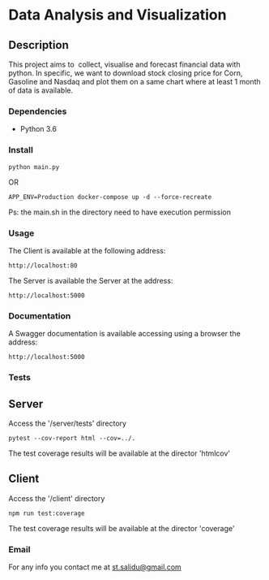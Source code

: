 # Data Analysis and Visualization

## Description

This project aims to ​ collect, visualise and forecast​ financial data with python.
In specific, we want to download stock closing price for Corn, Gasoline and Nasdaq and plot
them on a same chart where at least 1 month of data is available.


### Dependencies

 - Python 3.6


### Install

```
python main.py
```

OR

```
APP_ENV=Production docker-compose up -d --force-recreate
```

Ps: the main.sh in the directory need to have execution permission


### Usage


The Client is available at the following address:

```
http://localhost:80
```

The Server is available the Server at the address:

```
http://localhost:5000
```


### Documentation

A Swagger documentation is available accessing using a browser the address:

```
http://localhost:5000
```


### Tests

## Server

Access the '/server/tests' directory

```
pytest --cov-report html --cov=../.
```

The test coverage results will be available at the director 'htmlcov'

## Client

Access the '/client' directory

```
npm run test:coverage
```

The test coverage results will be available at the director 'coverage'


### Email

For any info you contact me at st.salidu@gmail.com
